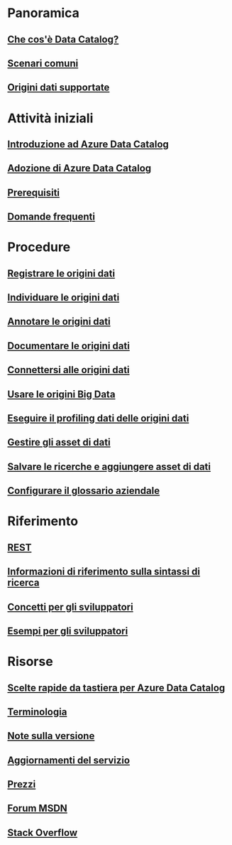 # Panoramica
## [Che cos'è Data Catalog?](data-catalog-what-is-data-catalog.md)
## [Scenari comuni](data-catalog-common-scenarios.md)
## [Origini dati supportate](data-catalog-dsr.md)

# Attività iniziali
## [Introduzione ad Azure Data Catalog](data-catalog-get-started.md)
## [Adozione di Azure Data Catalog](data-catalog-adopting-data-catalog.md)
## [Prerequisiti](data-catalog-prerequisites.md)
## [Domande frequenti](data-catalog-frequently-asked-questions.md)

# Procedure
## [Registrare le origini dati](data-catalog-how-to-register.md)
## [Individuare le origini dati](data-catalog-how-to-discover.md)
## [Annotare le origini dati](data-catalog-how-to-annotate.md)
## [Documentare le origini dati](data-catalog-how-to-documentation.md)
## [Connettersi alle origini dati](data-catalog-how-to-connect.md)
## [Usare le origini Big Data](data-catalog-how-to-big-data.md)
## [Eseguire il profiling dati delle origini dati](data-catalog-how-to-data-profile.md)
## [Gestire gli asset di dati](data-catalog-how-to-manage.md)
## [Salvare le ricerche e aggiungere asset di dati](data-catalog-how-to-save-pin.md)
## [Configurare il glossario aziendale](data-catalog-how-to-business-glossary.md)

# Riferimento
## [REST](/rest/api/datacatalog/)
## [Informazioni di riferimento sulla sintassi di ricerca](/rest/api/datacatalog/data-catalog-search-syntax-reference)
## [Concetti per gli sviluppatori](data-catalog-developer-concepts.md)
## [Esempi per gli sviluppatori](data-catalog-samples.md)

# Risorse
## [Scelte rapide da tastiera per Azure Data Catalog](data-catalog-keyboard-shortcuts.md)
## [Terminologia](data-catalog-terminology.md)
## [Note sulla versione](data-catalog-whats-new.md)
## [Aggiornamenti del servizio](https://azure.microsoft.com/updates/?product=data-catalog)
## [Prezzi](https://azure.microsoft.com/pricing/details/data-catalog/)
## [Forum MSDN](https://social.msdn.microsoft.com/Forums/en-US/home?forum=azuredatacatalog)
## [Stack Overflow](http://stackoverflow.com/questions/tagged/azure-data-catalog)
